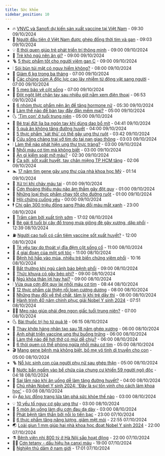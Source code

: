 ```yaml
---
title: Sức khỏe
sidebar_position: 10
---
```


<!-- vnexpress-suc-khoe:START -->
- 🔥 [VNVC và Sanofi dự kiến sản xuất vaccine tại Việt Nam](https://vnexpress.net/vnvc-va-sanofi-du-kien-san-xuat-vaccine-tai-viet-nam-4802155.html) - 09:30 09/10/2024
- 🥰 [Người đầu tiên ở Việt Nam được ghép đồng thời tim và gan](https://vnexpress.net/nguoi-viet-nam-dau-tien-duoc-dong-thoi-ghep-tim-gan-4802126.html) - 09:03 09/10/2024
- 💡 [8 thói quen giúp trẻ phát triển trí thông minh](https://vnexpress.net/8-thoi-quen-giup-tre-phat-trien-tri-thong-minh-4802063.html) - 09:00 09/10/2024
- 🤗 [Trẻ khó ngủ nên ăn gì?](https://vnexpress.net/tre-kho-ngu-nen-an-gi-4802048.html) - 09:00 09/10/2024
- 🪜 [5 thực phẩm tốt cho người viêm gan C](https://vnexpress.net/5-thuc-pham-tot-cho-nguoi-viem-gan-c-4802006.html) - 09:00 09/10/2024
- 🕯 [Sỏi bùn túi mật có nguy hiểm không?](https://vnexpress.net/soi-bun-tui-mat-co-nguy-hiem-khong-4802017.html) - 08:00 09/10/2024
- 🤭 [Giảm 6 kg trong ba tháng](https://vnexpress.net/giam-6-kg-trong-ba-thang-4802023.html) - 07:00 09/10/2024
- 👀 [Các chủng cúm A độc lực cao lây nhiễm từ động vật sang người](https://vnexpress.net/cac-chung-cum-a-doc-luc-cao-lay-nhiem-tu-dong-vat-sang-nguoi-4802018.html) - 07:00 09/10/2024
- 🌋 [5 mẹo bảo vệ cột sống](https://vnexpress.net/5-meo-bao-ve-cot-song-4795538.html) - 07:00 09/10/2024
- 🫶 [Đột ngột liệt chân tay sau nhiều giờ nằm xem điện thoại](https://vnexpress.net/dot-ngot-liet-chan-tay-sau-nhieu-gio-nam-xem-dien-thoai-4802021.html) - 06:53 09/10/2024
- 🦆 [6 nhóm thực phẩm nên ăn để tăng hormone nữ](https://vnexpress.net/6-nhom-thuc-pham-nen-an-de-tang-hormone-nu-4801924.html) - 05:30 09/10/2024
- 🚀 [Làm thế nào để bàn tay đầy đặn mềm mại?](https://vnexpress.net/lam-the-nao-de-ban-tay-day-dan-mem-mai-4801973.html) - 05:00 09/10/2024
- 🌜 [&#39;Tìm con&#39; ở tuổi trung niên](https://vnexpress.net/tim-con-o-tuoi-trung-nien-4801473.html) - 05:00 09/10/2024
- 🧰 [Bé trai đứt lìa ba ngón tay khi dùng dao bổ mít](https://vnexpress.net/be-trai-dut-lia-ba-ngon-tay-khi-dung-dao-bo-mit-4801874.html) - 04:41 09/10/2024
- 💫 [5 quả ăn không tăng đường huyết](https://vnexpress.net/5-qua-an-khong-tang-duong-huyet-4801899.html) - 04:00 09/10/2024
- 🌝 [5 thực phẩm &#39;sát thủ&#39; có thể gây ung thư ruột](https://vnexpress.net/5-thuc-pham-sat-thu-co-the-gay-ung-thu-ruot-4801646.html) - 03:42 09/10/2024
- 🗽 [Cứu sống chàng trai vỡ tim do tai nạn giao thông](https://vnexpress.net/cuu-song-chang-trai-vo-tim-do-tai-nan-giao-thong-4801918.html) - 03:03 09/10/2024
- 🕯 [Làm thế nào phát hiện ung thư trực tràng?](https://vnexpress.net/lam-the-nao-phat-hien-ung-thu-truc-trang-4801895.html) - 03:00 09/10/2024
- 🦅 [Nhồi máu cơ tim mà không biết](https://vnexpress.net/nhoi-mau-co-tim-ma-khong-biet-4801856.html) - 03:00 09/10/2024
- 🦆 [Ăn gì kiểm soát mỡ máu?](https://vnexpress.net/an-gi-kiem-soat-mo-mau-4801897.html) - 02:30 09/10/2024
- 🎊 [Ca sởi, sốt xuất huyết, tay chân miệng TP HCM tăng](https://vnexpress.net/ca-soi-sot-xuat-huyet-tay-chan-mieng-tp-hcm-tang-4801885.html) - 02:06 09/10/2024
- 🏊 [17 năm tìm gene gây ung thư của nhà khoa học Mỹ](https://vnexpress.net/17-nam-tim-gene-gay-ung-thu-cua-nha-khoa-hoc-my-4801751.html) - 01:14 09/10/2024
- 📝 [Xử trí khi chảy máu tai](https://vnexpress.net/xu-tri-khi-chay-mau-tai-4801742.html) - 01:00 09/10/2024
- 💯 [Cơn thoáng thiếu máu não âm thầm gây đột quỵ](https://vnexpress.net/con-thoang-thieu-mau-nao-am-tham-gay-dot-quy-4801738.html) - 01:00 09/10/2024
- 🌊 [Những loại thực phẩm chay tốt cho đường ruột](https://vnexpress.net/nhung-loai-thuc-pham-chay-tot-cho-duong-ruot-4801626.html) - 01:00 09/10/2024
- 🚀 [Hội chứng cuồng yêu](https://vnexpress.net/hoi-chung-cuong-yeu-4800890.html) - 00:00 09/10/2024
- 🕴 [Chi gần 300 triệu đồng sang Pháp đổi màu mắt xanh](https://vnexpress.net/chi-gan-300-trieu-dong-sang-phap-doi-mau-mat-4799151.html) - 23:00 08/10/2024
- 🗽 [Trầm cảm bởi xuất tinh sớm](https://vnexpress.net/tram-cam-boi-xuat-tinh-som-4800984.html) - 17:02 08/10/2024
- 🎡 [Bé gái 6 tuổi bị cây đổ trong mưa giông đè gãy xương, dập phổi](https://vnexpress.net/be-gai-6-tuoi-bi-cay-do-de-gay-xuong-dap-phoi-4801782.html) - 12:39 08/10/2024
- ⛽️ [Người cao tuổi có cần tiêm vaccine sốt xuất huyết?](https://vnexpress.net/nguoi-cao-tuoi-co-can-tiem-vaccine-sot-xuat-huyet-4801723.html) - 12:00 08/10/2024
- 🦆 [Tê yếu tay do thoát vị đĩa đệm cột sống cổ](https://vnexpress.net/te-yeu-tay-do-thoat-vi-dia-dem-cot-song-co-4801732.html) - 11:00 08/10/2024
- 🤩 [4 giai đoạn của một sợi tóc](https://vnexpress.net/4-giai-doan-cua-mot-soi-toc-4801539.html) - 11:00 08/10/2024
- 🦒 [Bệnh hô hấp vào mùa, nhiều trẻ biến chứng viêm phổi](https://vnexpress.net/benh-ho-hap-vao-mua-nhieu-tre-bien-chung-viem-phoi-4801657.html) - 10:16 08/10/2024
- 💫 [Bất thường khi ngủ cảnh báo bệnh phổi](https://vnexpress.net/bat-thuong-khi-ngu-canh-bao-benh-phoi-4801669.html) - 09:00 08/10/2024
- 🐘 [Thức khuya có gây béo phì?](https://vnexpress.net/thuc-khuya-co-gay-beo-phi-4801631.html) - 09:00 08/10/2024
- 🚀 [Ngủ khỏa thân lợi hay hại?](https://vnexpress.net/ngu-khoa-than-loi-hay-hai-4801569.html) - 09:00 08/10/2024
- 🕯 [Vừa qua cơn đột quỵ lại nhồi máu cơ tim](https://vnexpress.net/vua-qua-con-dot-quy-lai-nhoi-mau-co-tim-4801618.html) - 08:44 08/10/2024
- 🦏 [12 thực phẩm cải thiện rối loạn cương dương](https://vnexpress.net/12-thuc-pham-cai-thien-roi-loan-cuong-duong-4801600.html) - 08:00 08/10/2024
- 🦄 [Những thay đổi về thể chất, tâm lý khi trẻ dậy thì](https://vnexpress.net/nhung-thay-doi-ve-the-chat-tam-ly-khi-tre-day-thi-4801474.html) - 08:00 08/10/2024
- 🦒 [Hành trình 40 năm chinh phục giải Nobel Y sinh 2024](https://vnexpress.net/hanh-trinh-40-nam-chinh-phuc-giai-nobel-y-sinh-2024-4801637.html) - 07:51 08/10/2024
- 👨‍🏫 [Mẹo nào giúp phái đẹp ngon giấc tuổi trung niên?](https://vnexpress.net/meo-nao-giup-phai-dep-ngon-giac-tuoi-trung-nien-4801564.html) - 07:00 08/10/2024
- 🌜 [Bài thuốc trị ho từ quả lê](https://vnexpress.net/bai-thuoc-tri-ho-tu-qua-le-4800891.html) - 06:15 08/10/2024
- 🚀 [Thay khớp háng nhân tạo sau 18 năm ghép xương](https://vnexpress.net/thay-khop-hang-nhan-tao-sau-18-nam-ghep-xuong-4801589.html) - 06:00 08/10/2024
- 💃 [Anh phát triển vaccine ung thư buồng trứng](https://vnexpress.net/anh-phat-trien-vaccine-ung-thu-buong-trung-4801534.html) - 06:00 08/10/2024
- 💯 [Làm thế nào để hơi thở có mùi dễ chịu?](https://vnexpress.net/lam-the-nao-de-hoi-tho-co-mui-de-chiu-4801514.html) - 06:00 08/10/2024
- 🤔 [6 thói quen có thể phòng ngừa nhồi máu cơ tim](https://vnexpress.net/6-thoi-quen-co-the-phong-ngua-nhoi-mau-co-tim-4801545.html) - 05:00 08/10/2024
- 🎬 [Mang gene bệnh mà không biết, bố mẹ vô tình di truyền cho con](https://vnexpress.net/mang-gene-benh-ma-khong-biet-bo-me-vo-tinh-di-truyen-cho-con-4801513.html) - 05:00 08/10/2024
- 🪜 [Nỗ lực sinh con của người phụ nữ sau ghép thận](https://vnexpress.net/no-luc-sinh-con-cua-nguoi-phu-nu-sau-ghep-than-4801484.html) - 05:00 08/10/2024
- 🦣 [Nước bẩn ngấm vào bể chứa của chung cư khiến 59 người ngộ độc](https://vnexpress.net/nuoc-ban-ngam-vao-be-chua-cua-chung-cu-khien-59-nguoi-ngo-doc-4801502.html) - 04:18 08/10/2024
- 🧐 [Sai lầm nào khi ăn uống dễ làm tăng đường huyết?](https://vnexpress.net/sai-lam-nao-khi-an-uong-de-lam-tang-duong-huyet-4801491.html) - 04:00 08/10/2024
- 🤡 [Chủ nhân Nobel Y sinh 2024: &#39;Đây là sự tôn vinh cho cách làm khoa học&#39;](https://vnexpress.net/chu-nhan-nobel-y-sinh-2024-day-la-su-ton-vinh-cho-cach-lam-khoa-hoc-4801483.html) - 03:08 08/10/2024
- 👍 [Áp lực đồng trang lứa tàn phá sức khỏe thế nào](https://vnexpress.net/ap-luc-dong-trang-lua-tan-pha-suc-khoe-the-nao-4800893.html) - 03:00 08/10/2024
- 💡 [10 yếu tố nguy cơ gây ung thư](https://vnexpress.net/10-yeu-to-nguy-co-gay-ung-thu-4801442.html) - 03:00 08/10/2024
- 💯 [5 món ăn uống làm dịu cơn đau dạ dày](https://vnexpress.net/5-mon-an-uong-lam-diu-con-dau-da-day-4801434.html) - 03:00 08/10/2024
- 🧠 [Phát bệnh tâm thần bởi nỗi lo tiền bạc](https://vnexpress.net/phat-benh-tam-than-boi-noi-lo-tien-bac-4799145.html) - 23:00 07/10/2024
- 🎡 [6 thực phẩm tăng năng lượng, giảm mệt mỏi](https://vnexpress.net/6-thuc-pham-tang-nang-luong-giam-met-moi-4801139.html) - 22:55 07/10/2024
- 🌏 [Loài giun 1 mm giúp hai nhà khoa học đoạt Nobel Y sinh 2024](https://vnexpress.net/loai-giun-1-mm-giup-hai-nha-khoa-hoc-doat-nobel-y-sinh-2024-4801326.html) - 22:00 07/10/2024
- ⚗️ [Bệnh viện nhi 800 tỷ ở Hà Nội sắp hoạt động](https://vnexpress.net/benh-vien-nhi-800-ty-o-ha-noi-sap-hoat-dong-4801210.html) - 22:00 07/10/2024
- 👨‍🏫 [Cơn tetany - dấu hiệu hạ canxi máu](https://vnexpress.net/con-tetany-dau-hieu-ha-canxi-mau-4800863.html) - 19:00 07/10/2024
- 🤖 [Nghiện thủ dâm ở nam giới](https://vnexpress.net/nghien-thu-dam-o-nam-gioi-4799142.html) - 17:01 07/10/2024<!-- vnexpress-suc-khoe:END -->
